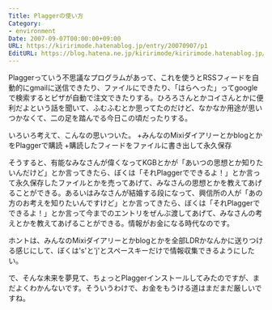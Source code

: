 ```yaml
---
Title: Plaggerの使い方
Category:
- environment
Date: 2007-09-07T00:00:00+09:00
URL: https://kiririmode.hatenablog.jp/entry/20070907/p1
EditURL: https://blog.hatena.ne.jp/kiririmode/kiririmode.hatenablog.jp/atom/entry/8454420450078216828
---
```


Plaggerっていう不思議なプログラムがあって、これを使うとRSSフィードを自動的にgmailに送信できたり、ファイルにできたり、「はらへった」ってgoogleで検索するとピザが自動で注文できたりする。ひろろさんとかコイさんとかに便利だよという話を聞いて、ふむふむとか思ってたのだけど、なかなか用途が思いつかなくて、二の足を踏んでる今日この頃だったりする。


いろいろ考えて、こんなの思いついた。
+みんなのMixiダイアリーとかblogとかをPlaggerで購読
+購読したフィードをファイルに書き出して永久保存

そうすると、有能なみなさんが偉くなってKGBとかが「あいつの思想とか知りたいんだけど」とか言ってきたら、ぼくは「それPlaggerでできるよ！」とか言って永久保存したファイルとかを売ってあげて、みなさんの思想とかを教えてあげることができる。あるいはみなさんが結婚する段になって、興信所の人が「あの方のお考えを知りたいんですけど」とか言ってきたら、ぼくは「それPlaggerでできるよ！」とか言って今までのエントリをぜんぶ渡してあげて、みなさんの考えとかを教えてあげることができる。情報がお金になる時代なのです。


ホントは、みんなのMixiダイアリーとかblogとかを全部LDRかなんかに送りつける感じにして、ぼくは's'と'j'とスペースキーだけで情報収集できるようにしたい。


で、そんな未来を夢見て、ちょっとPlaggerインストールしてみたのですが、まだよくわかんないです。そういうわけで、お金をもうける道はまだまだ厳しいですね。
